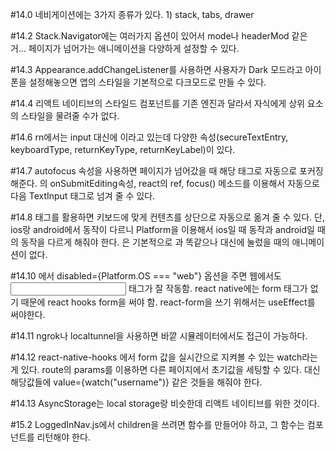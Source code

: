 #14.0 네비게이션에는 3가지 종류가 있다.
      1) stack, tabs, drawer 

#14.2 Stack.Navigator에는 여러가지 옵션이 있어서 mode나 headerMod 같은 거... 
      페이지가 넘어가는 애니메이션을 다양하게 설정할 수 있다. 

#14.3 Appearance.addChangeListener를 사용하면 사용자가 Dark 모드라고 아이폰을 설정해놓으면 앱의 스타일을 기본적으로 다크모드로 만들 수 있다. 

#14.4 리액트 네이티브의 스타일드 컴포넌트를 기존 엔진과 달라서 자식에게 상위 요소의 스타일을 물려줄 수가 없다.

#14.6 rn에서는 input 대신에 <TextInput> 이라고 있는데 다양한 속성(secureTextEntry, keyboardType, returnKeyType, returnKeyLabel)이 있다. 

#14.7 autofocus 속성을 사용하면 페이지가 넘어갔을 때 해당 태그로 자동으로 포커징해준다.
      <TextInput>의 onSubmitEditing속성, react의 ref, focus() 메소드를 이용해서 자동으로 다음 TextInput 태그로 넘겨 줄 수 있다.

#14.8 <KeyboardAvoidingView> 태그를 활용하면 키보드에 맞게 컨텐츠를 상단으로 자동으로 옮겨 줄 수 있다. 
      단, ios랑 android에서 동작이 다르니 Platform을 이용해서 ios일 때 동작과 android일 때의 동작을 다르게 해줘야 한다. 
      <TouchableWithoutFeedback>은 기본적으로 <Touchable>과 똑같으나 대신에 눌렀을 때의 애니메이션이 없다.

#14.10 <TouchableWithoutFeedback>에서 disabled={Platform.OS === "web"} 옵션을 주면 웹에서도 <Input> 태그가 잘 작동함. 
       react native에는 form 태그가 없기 때문에 react hooks form을 써야 함.
       react-form을 쓰기 위해서는 useEffect를 써야한다. 

#14.11 ngrok나 localtunnel을 사용하면 바깥 시뮬레이터에서도 접근이 가능하다.

#14.12 react-native-hooks 에서 form 값을 실시간으로 지켜볼 수 있는 watch라는 게 있다. 
       route의 params를 이용하면 다른 페이지에서 초기값을 세팅할 수 있다. 
       대신 해당값들에 value={watch("username")} 같은 것들을 해줘야 한다.

#14.13 AsyncStorage는 local storage랑 비슷한데 리액트 네이티브를 위한 것이다.

#15.2 LoggedInNav.js에서 children을 쓰려면 함수를 만들어야 하고, 그 함수는 컴포넌트를 리턴해야 한다. 